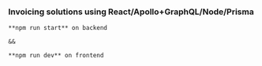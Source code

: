 ### Invoicing solutions using React/Apollo+GraphQL/Node/Prisma

```
**npm run start** on backend 

&&

**npm run dev** on frontend
```